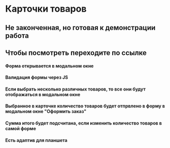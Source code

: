 # Карточки товаров
## Не законченная, но готовая к демонстрации работа
## Чтобы посмотреть переходите по ссылке
#### Форма открывается в модальном окне
#### Валидация формы через JS 
#### Если выбрать несколько различных товаров, то все они будут отображаться в модальном окне
#### Выбранное в карточке количество товаров будет отпрвлено в форму в модальном окне "Оформить заказ"
#### Сумма итого будет подсчитана, если изменить количество товаров в самой форме
#### Есть адаптив для планшета

